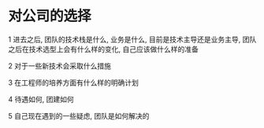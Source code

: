 # 对公司的选择

1 进去之后, 团队的技术栈是什么, 业务是什么, 目前是技术主导还是业务主导, 团队之后在技术选型上会有什么样的变化, 自己应该做什么样的准备

2 对于一些新技术会采取什么措施

3 在工程师的培养方面有什么样的明确计划

4 待遇如何, 团建如何

5 自己现在遇到的一些疑虑, 团队是如何解决的
